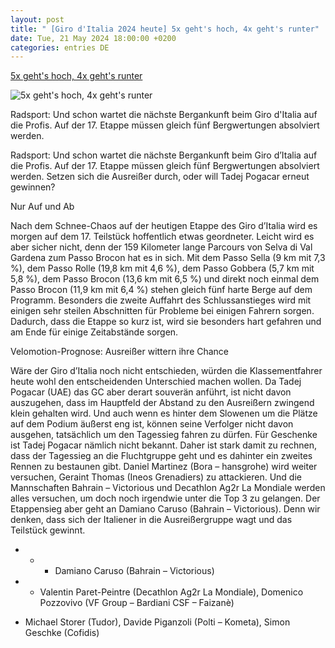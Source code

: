 ```yaml
---
layout: post
title: " [Giro d'Italia 2024 heute] 5x geht's hoch, 4x geht's runter"
date: Tue, 21 May 2024 18:00:00 +0200
categories: entries DE
---
```

[5x geht's hoch, 4x geht's runter](https://velomotion.de/2024/05/radsport-giro-ditalia-17-vorschau-prognose/)

![5x geht's hoch, 4x geht's runter](https://media-prod.velomotion.de/wp-content/uploads/2024/05/21195223/Giro24_E16_Caruso.jpg)

Radsport: Und schon wartet die nächste Bergankunft beim Giro d'Italia auf die Profis. Auf der 17. Etappe müssen gleich fünf Bergwertungen absolviert werden.

Radsport: Und schon wartet die nächste Bergankunft beim Giro d’Italia auf die Profis. Auf der 17. Etappe müssen gleich fünf Bergwertungen absolviert werden. Setzen sich die Ausreißer durch, oder will Tadej Pogacar erneut gewinnen?

Nur Auf und Ab

Nach dem Schnee-Chaos auf der heutigen Etappe des Giro d’Italia wird es morgen auf dem 17. Teilstück hoffentlich etwas geordneter. Leicht wird es aber sicher nicht, denn der 159 Kilometer lange Parcours von Selva di Val Gardena zum Passo Brocon hat es in sich. Mit dem Passo Sella (9 km mit 7,3 %), dem Passo Rolle (19,8 km mit 4,6 %), dem Passo Gobbera (5,7 km mit 5,8 %), dem Passo Brocon (13,6 km mit 6,5 %) und direkt noch einmal dem Passo Brocon (11,9 km mit 6,4 %) stehen gleich fünf harte Berge auf dem Programm. Besonders die zweite Auffahrt des Schlussanstieges wird mit einigen sehr steilen Abschnitten für Probleme bei einigen Fahrern sorgen. Dadurch, dass die Etappe so kurz ist, wird sie besonders hart gefahren und am Ende für einige Zeitabstände sorgen.

Velomotion-Prognose: Ausreißer wittern ihre Chance

Wäre der Giro d’Italia noch nicht entschieden, würden die Klassementfahrer heute wohl den entscheidenden Unterschied machen wollen. Da Tadej Pogacar (UAE) das GC aber derart souverän anführt, ist nicht davon auszugehen, dass im Hauptfeld der Abstand zu den Ausreißern zwingend klein gehalten wird. Und auch wenn es hinter dem Slowenen um die Plätze auf dem Podium äußerst eng ist, können seine Verfolger nicht davon ausgehen, tatsächlich um den Tagessieg fahren zu dürfen. Für Geschenke ist Tadej Pogacar nämlich nicht bekannt. Daher ist stark damit zu rechnen, dass der Tagessieg an die Fluchtgruppe geht und es dahinter ein zweites Rennen zu bestaunen gibt. Daniel Martinez (Bora – hansgrohe) wird weiter versuchen, Geraint Thomas (Ineos Grenadiers) zu attackieren. Und die Mannschaften Bahrain – Victorious und Decathlon Ag2r La Mondiale werden alles versuchen, um doch noch irgendwie unter die Top 3 zu gelangen. Der Etappensieg aber geht an Damiano Caruso (Bahrain – Victorious). Denn wir denken, dass sich der Italiener in die Ausreißergruppe wagt und das Teilstück gewinnt.

* * * Damiano Caruso (Bahrain – Victorious)

* * Valentin Paret-Peintre (Decathlon Ag2r La Mondiale), Domenico Pozzovivo (VF Group – Bardiani CSF – Faizanè)

* Michael Storer (Tudor), Davide Piganzoli (Polti – Kometa), Simon Geschke (Cofidis)

